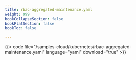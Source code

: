 ```yaml
---
title: rbac-aggregated-maintenance.yaml
weight: 999
bookCollapseSection: false
bookFlatSection: false
bookToc: false

---
```


{{< code file="/samples-cloud/kubernetes/rbac-aggregated-maintenance.yaml" language="yaml" download="true" >}}
